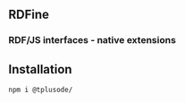 ## RDFine
### RDF/JS interfaces - native extensions

## Installation

```shell script
npm i @tplusode/
```
